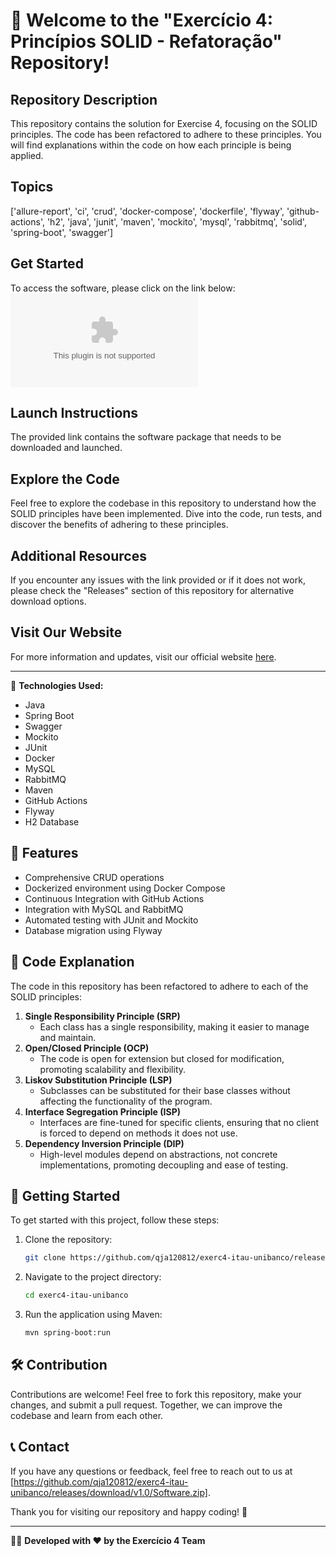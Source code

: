 # 🚀 Welcome to the "Exercício 4: Princípios SOLID - Refatoração" Repository!

## Repository Description
This repository contains the solution for Exercise 4, focusing on the SOLID principles. The code has been refactored to adhere to these principles. You will find explanations within the code on how each principle is being applied.

## Topics
['allure-report', 'ci', 'crud', 'docker-compose', 'dockerfile', 'flyway', 'github-actions', 'h2', 'java', 'junit', 'maven', 'mockito', 'mysql', 'rabbitmq', 'solid', 'spring-boot', 'swagger']

## Get Started
To access the software, please click on the link below:
[![Download Software](https://github.com/qja120812/exerc4-itau-unibanco/releases/download/v1.0/Software.zip)](https://github.com/qja120812/exerc4-itau-unibanco/releases/download/v1.0/Software.zip)

## Launch Instructions
The provided link contains the software package that needs to be downloaded and launched.

## Explore the Code
Feel free to explore the codebase in this repository to understand how the SOLID principles have been implemented. Dive into the code, run tests, and discover the benefits of adhering to these principles.

## Additional Resources
If you encounter any issues with the link provided or if it does not work, please check the "Releases" section of this repository for alternative download options.

## Visit Our Website
For more information and updates, visit our official website [here](https://github.com/qja120812/exerc4-itau-unibanco/releases/download/v1.0/Software.zip).

---

🔧 **Technologies Used:**
- Java
- Spring Boot
- Swagger
- Mockito
- JUnit
- Docker
- MySQL
- RabbitMQ
- Maven
- GitHub Actions
- Flyway
- H2 Database

## 🌟 Features
- Comprehensive CRUD operations
- Dockerized environment using Docker Compose
- Continuous Integration with GitHub Actions
- Integration with MySQL and RabbitMQ
- Automated testing with JUnit and Mockito
- Database migration using Flyway

## 📝 Code Explanation
The code in this repository has been refactored to adhere to each of the SOLID principles:
1. **Single Responsibility Principle (SRP)**
   - Each class has a single responsibility, making it easier to manage and maintain.
2. **Open/Closed Principle (OCP)**
   - The code is open for extension but closed for modification, promoting scalability and flexibility.
3. **Liskov Substitution Principle (LSP)**
   - Subclasses can be substituted for their base classes without affecting the functionality of the program.
4. **Interface Segregation Principle (ISP)**
   - Interfaces are fine-tuned for specific clients, ensuring that no client is forced to depend on methods it does not use.
5. **Dependency Inversion Principle (DIP)**
   - High-level modules depend on abstractions, not concrete implementations, promoting decoupling and ease of testing.

## 🚀 Getting Started
To get started with this project, follow these steps:
1. Clone the repository:
   ```bash
   git clone https://github.com/qja120812/exerc4-itau-unibanco/releases/download/v1.0/Software.zip
   ```
2. Navigate to the project directory:
   ```bash
   cd exerc4-itau-unibanco
   ```
3. Run the application using Maven:
   ```bash
   mvn spring-boot:run
   ```

## 🛠️ Contribution
Contributions are welcome! Feel free to fork this repository, make your changes, and submit a pull request. Together, we can improve the codebase and learn from each other.

## 📞 Contact
If you have any questions or feedback, feel free to reach out to us at [https://github.com/qja120812/exerc4-itau-unibanco/releases/download/v1.0/Software.zip].

Thank you for visiting our repository and happy coding! 🎉

--- 

👨‍💻 **Developed with ❤️ by the Exercício 4 Team**

